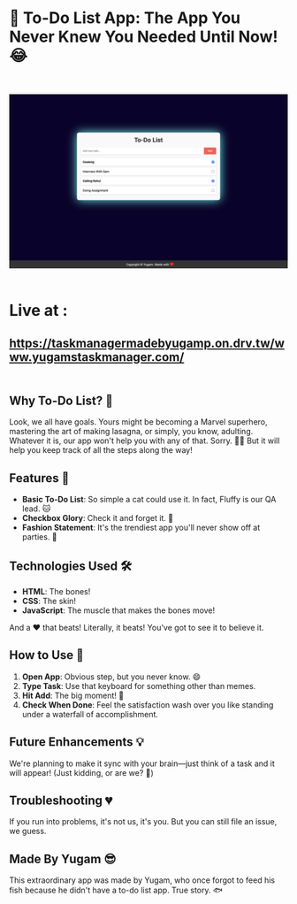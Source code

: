 # 📝 To-Do List App: The App You Never Knew You Needed Until Now! 😂 <br><br>

<img src="https://github.com/YugamPatel/TaskManager/blob/main/task-manager.png"><img><br><br>

# Live at : 
## https://taskmanagermadebyugamp.on.drv.tw/www.yugamstaskmanager.com/ <br><br>

## Why To-Do List? 🤔

Look, we all have goals. Yours might be becoming a Marvel superhero, mastering the art of making lasagna, or simply, you know, adulting. Whatever it is, our app won't help you with any of that. Sorry. 🤷‍♀️ But it will help you keep track of all the steps along the way!

## Features 🌈

- **Basic To-Do List**: So simple a cat could use it. In fact, Fluffy is our QA lead. 🐱
- **Checkbox Glory**: Check it and forget it. 🎉
- **Fashion Statement**: It's the trendiest app you'll never show off at parties. 🕺

## Technologies Used 🛠

- **HTML**: The bones!
- **CSS**: The skin! 
- **JavaScript**: The muscle that makes the bones move!
  
And a ❤️ that beats! Literally, it beats! You've got to see it to believe it.

## How to Use 📖

1. **Open App**: Obvious step, but you never know. 😄
2. **Type Task**: Use that keyboard for something other than memes.
3. **Hit Add**: The big moment! 🌟
4. **Check When Done**: Feel the satisfaction wash over you like standing under a waterfall of accomplishment.

## Future Enhancements 💡

We're planning to make it sync with your brain—just think of a task and it will appear! (Just kidding, or are we? 🤔)

## Troubleshooting 💔

If you run into problems, it's not us, it's you. But you can still file an issue, we guess.

## Made By Yugam 😎

This extraordinary app was made by Yugam, who once forgot to feed his fish because he didn't have a to-do list app. True story. 🐟
